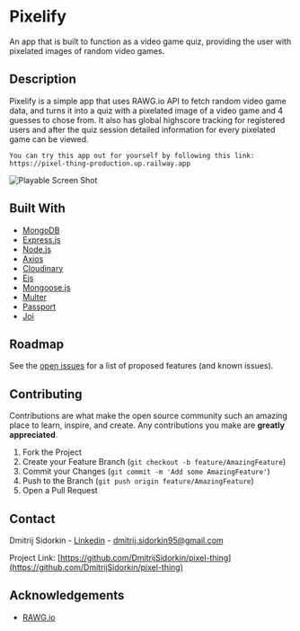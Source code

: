 <h1>Pixelify</h1>

<p>
    An app that is built to function as a video game quiz, providing the user with pixelated images of random video games.
</p>

## Description

<p>
    Pixelify is a simple app that uses RAWG.io API to fetch random video game data, and turns it into a quiz with a pixelated image of a video game and 4 guesses to chose from. It also has global highscore tracking for registered users and after the quiz session detailed information for every pixelated game can be viewed.
   
    You can try this app out for yourself by following this link: https://pixel-thing-production.up.railway.app
</p>

![Playable Screen Shot](https://res.cloudinary.com/dyguovdbc/image/upload/v1697378755/pixelify/pixelify-readme_gdzbbv.jpg)

## Built With

- [MongoDB](https://www.mongodb.com/)
- [Express.js](https://expressjs.com/)
- [Node.js](https://nodejs.org/en/)
- [Axios](https://github.com/axios/axios)
- [Cloudinary](https://cloudinary.com/)
- [Ejs](https://github.com/mde/ejs)
- [Mongoose.js](https://mongoosejs.com/)
- [Multer](https://github.com/expressjs/multer)
- [Passport](http://www.passportjs.org/)
- [Joi](https://github.com/sideway/joi)


## Roadmap

See the [open issues](https://github.com/DmitrijSidorkin/pixel-thing/issues) for a list of proposed features (and known issues).

## Contributing

Contributions are what make the open source community such an amazing place to learn, inspire, and create. Any contributions you make are **greatly appreciated**.

1. Fork the Project
2. Create your Feature Branch (`git checkout -b feature/AmazingFeature`)
3. Commit your Changes (`git commit -m 'Add some AmazingFeature'`)
4. Push to the Branch (`git push origin feature/AmazingFeature`)
5. Open a Pull Request

## Contact

Dmitrij Sidorkin - [Linkedin](https://www.linkedin.com/in/dmitrij-sidorkin-677936277/) - dmitrij.sidorkin95@gmail.com

Project Link: [https://github.com/DmitrijSidorkin/pixel-thing](https://github.com/DmitrijSidorkin/pixel-thing)

## Acknowledgements

- [RAWG.io](https://rawg.io/)
